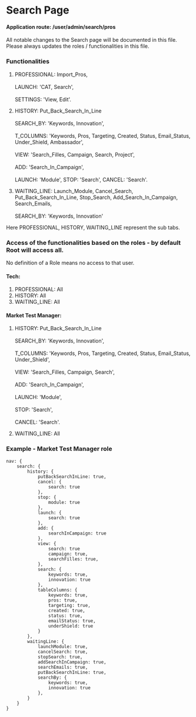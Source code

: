 # Search Page

#### Application route: /user/admin/search/pros

All notable changes to the Search page will be documented in this file. 
Please always updates the roles / functionalities in this file. 

### Functionalities

1. PROFESSIONAL: Import_Pros,
<br><br>LAUNCH: 'CAT, Search',
<br><br>SETTINGS: 'View, Edit'.

2. HISTORY: Put_Back_Search_In_Line
<br><br>SEARCH_BY: 'Keywords, Innovation', 
<br><br>T_COLUMNS: 'Keywords, Pros, Targeting, Created, Status, Email_Status, Under_Shield, Ambassador',
<br><br>VIEW: 'Search_Filles, Campaign, Search, Project', 
<br><br>ADD: 'Search_In_Campaign', 
<br><br>LAUNCH: 'Module', STOP: 'Search', CANCEL: 'Search'. 

3. WAITING_LINE: Launch_Module, Cancel_Search, Put_Back_Search_In_Line, Stop_Search, Add_Search_In_Campaign, Search_Emails,
<br><br>SEARCH_BY: 'Keywords, Innovation' 

Here PROFESSIONAL, HISTORY, WAITING_LINE represent the sub tabs.

### Access of the functionalities based on the roles - by default Root will access all.

No definition of a Role means no access to that user.

#### Tech:

1. PROFESSIONAL: All
2. HISTORY: All
3. WAITING_LINE: All 

#### Market Test Manager:

1. HISTORY: Put_Back_Search_In_Line
<br><br>SEARCH_BY: 'Keywords, Innovation', 
<br><br>T_COLUMNS: 'Keywords, Pros, Targeting, Created, Status, Email_Status, Under_Shield',
<br><br>VIEW: 'Search_Filles, Campaign, Search', 
<br><br>ADD: 'Search_In_Campaign', 
<br><br>LAUNCH: 'Module', 
<br><br>STOP: 'Search', 
<br><br>CANCEL: 'Search'.

2. WAITING_LINE: All

### Example - Market Test Manager role

```
nav: { 
    search: { 
        history: { 
            putBackSearchInLine: true,
            cancel: {
                search: true
            },
            stop: {
                module: true
            },
            launch: {
                search: true
            },
            add: {
                searchInCampaign: true
            },
            view: {
                search: true
                campaign: true,
                searchFilles: true,
            },
            search: {
                keywords: true,
                innovation: true
            },
            tableColumns: {
                keywords: true,
                pros: true,
                targeting: true,
                created: true,
                status: true,
                emailStatus: true,
                underShield: true
            }
        },
        waitingLine: {
            launchModule: true,
            cancelSearch: true,
            stopSearch: true, 
            addSearchInCampaign: true,
            searchEmails: true,
            putBackSearchInLine: true,
            searchBy: {
                keywords: true,
                innovation: true
            },
        }
    } 
}

```
